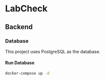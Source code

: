# LabCheck

## Backend

### Database
This project uses PostgreSQL as the database.

#### Run Database

```bash
docker-compose up -d
```

